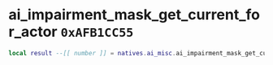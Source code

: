 # ai_impairment_mask_get_current_for_actor `0xAFB1CC55`

```lua
local result --[[ number ]] = natives.ai_misc.ai_impairment_mask_get_current_for_actor(_unk0 --[[ number ]])
```
